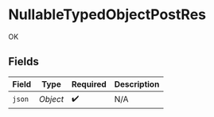 # NullableTypedObjectPostRes

OK


## Fields

| Field              | Type               | Required           | Description        |
| ------------------ | ------------------ | ------------------ | ------------------ |
| `json`             | *Object*           | :heavy_check_mark: | N/A                |